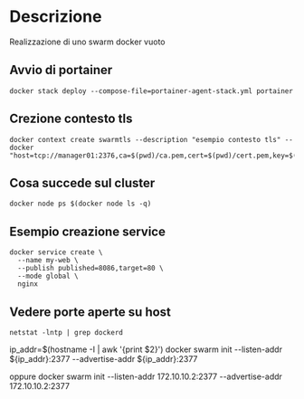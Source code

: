 # Descrizione
Realizzazione di uno swarm docker vuoto
## Avvio di portainer
```
docker stack deploy --compose-file=portainer-agent-stack.yml portainer
```

## Crezione contesto tls

```
docker context create swarmtls --description "esempio contesto tls" --docker "host=tcp://manager01:2376,ca=$(pwd)/ca.pem,cert=$(pwd)/cert.pem,key=$(pwd)/key.pem"
```

## Cosa succede sul cluster

```
docker node ps $(docker node ls -q) 
```

## Esempio creazione service
```
docker service create \
  --name my-web \
  --publish published=8086,target=80 \
  --mode global \
  nginx
```


## Vedere porte aperte su host 
```
netstat -lntp | grep dockerd
```

ip_addr=$(hostname -I | awk '{print $2}')
docker swarm init --listen-addr ${ip_addr}:2377 --advertise-addr ${ip_addr}:2377

oppure 
docker swarm init --listen-addr 172.10.10.2:2377 --advertise-addr 172.10.10.2:2377

